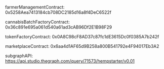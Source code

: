 farmerManagementContract: 0x5258Aea7413184cb708DC2185d16a8f4DeC6522f

cannabisBatchFactoryContract: 0x36c891e695a061d540a61ad3cAB96Df2E1B98F29

tokenFactoryContract: 0x0A8C98cF8AD37c87fc1dE3615Dc0f0385A7b242f

marketplaceContract: 0x6aa4d1AF65d9B258a800B541792e4F94017Eb3A2

subgraphAPI: https://api.studio.thegraph.com/query/71573/hempstarter/v0.01
